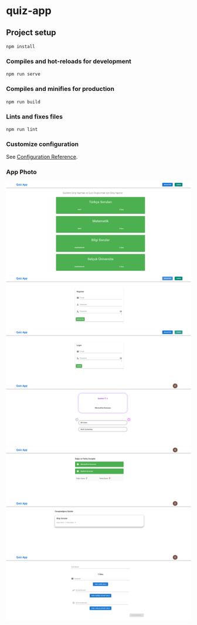 # quiz-app

## Project setup
```
npm install
```

### Compiles and hot-reloads for development
```
npm run serve
```

### Compiles and minifies for production
```
npm run build
```

### Lints and fixes files
```
npm run lint
```

### Customize configuration
See [Configuration Reference](https://cli.vuejs.org/config/).

### App Photo

![Home Page](https://github.com/eraykisabacak/QuizAPP/blob/master/images/home.png)
![Register Page](https://github.com/eraykisabacak/QuizAPP/blob/master/images/register.png)
![Login Page](https://github.com/eraykisabacak/QuizAPP/blob/master/images/login.png)
![Question Page](https://github.com/eraykisabacak/QuizAPP/blob/master/images/question.png)
![Correct - Incorrect Page](https://github.com/eraykisabacak/QuizAPP/blob/master/images/correct-incorrect.png)
![Answered Quiz Page](https://github.com/eraykisabacak/QuizAPP/blob/master/images/answered-quiz.png)
![New Quiz Page](https://github.com/eraykisabacak/QuizAPP/blob/master/images/new-quiz.png)